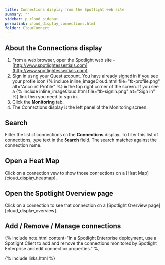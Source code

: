 ```yaml
---
title: Connections display from the Spotlight web site
summary: ""
sidebar: p_cloud_sidebar
permalink: cloud_display_connections.html
folder: CloudConnect
---
```



## About the Connections display

1. From a web browser, open the Spotlight web site - [http://www.spotlightessentials.com](http://www.spotlightessentials.com).
2. Sign in using your Quest account. You have already signed in if you see your profile icon {% include inline_imageCloud.html file="tb-profile.png" alt="Account Profile" %} in the top right corner of the screen. If you see a {% include inline_imageCloud.html file="tb-signin.png" alt="Sign in" %} link then you need to sign in.
3. Click the **Monitoring** tab.
4. The Connections display is the left panel of the Monitoring screen.

## Search

Filter the list of connections on the **Connections** display. To filter this list of connections, type text in the **Search** field. The search matches against the connection name.

## Open a Heat Map

Click on a connection vew to show those connections on a [Heat Map][cloud_display_heatmap].

## Open the Spotlight Overview page

Click on a connection to see that connection on a [Spotlight Overview page][cloud_display_overview].

## Add / Remove / Manage connections

{% include note.html content="In a Spotlight Enterprise deployment, use a Spotlight Client to add and remove the connections monitored by Spotlight Enterprise and edit connection properties." %}



{% include links.html %}
